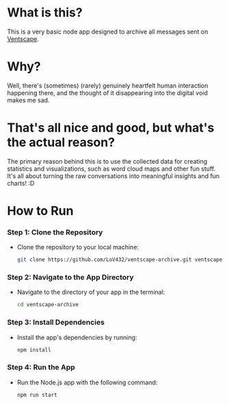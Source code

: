# What is this?

This is a very basic node app designed to archive all messages sent on [Ventscape](https://www.ventscape.life/).

# Why?

Well, there's (sometimes) (rarely) genuinely heartfelt human interaction happening there, and the thought of it disappearing into the digital void makes me sad.

# That's all nice and good, but what's the actual reason?

The primary reason behind this is to use the collected data for creating statistics and visualizations, such as word cloud maps and other fun stuff. It's all about turning the raw conversations into meaningful insights and fun charts! :D

# How to Run

### Step 1: Clone the Repository

- Clone the repository to your local machine:
  ```sh
  git clone https://github.com/LoV432/ventscape-archive.git ventscape-archive
  ```

### Step 2: Navigate to the App Directory

- Navigate to the directory of your app in the terminal:
  ```sh
  cd ventscape-archive
  ```

### Step 3: Install Dependencies

- Install the app's dependencies by running:
  ```sh
  npm install
  ```

### Step 4: Run the App

- Run the Node.js app with the following command:
  ```sh
  npm run start
  ```

